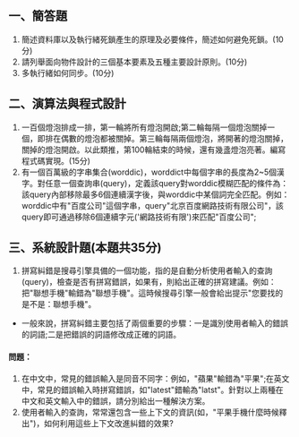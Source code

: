 ## 一、簡答題

1. 簡述資料庫以及執行緒死鎖產生的原理及必要條件，簡述如何避免死鎖。(10分)
2. 請列舉面向物件設計的三個基本要素及五種主要設計原則。(10分)
3. 多執行緒如何同步。(10分)

## 二、演算法與程式設計

1. 一百個燈泡排成一排，第一輪將所有燈泡開啟;第二輪每隔一個燈泡關掉一個，即排在偶數的燈泡都被關掉。第三輪每隔兩個燈泡，將開著的燈泡關掉，關掉的燈泡開啟。以此類推，第100輪結束的時候，還有幾盞燈泡亮著。編寫程式碼實現。(15分)
2. 有一個百萬級的字串集合(worddic)，worddict中每個字串的長度為2~5個漢字。對任意一個查詢串(query)，定義該query對worddic模糊匹配的條件為：該query內部移除最多6個連續漢字後，與worddic中某個詞完全匹配。例如：worddic中有"百度公司"這個字串，query"北京百度網路技術有限公司"，該query即可通過移除6個連續字元('網路技術有限')來匹配"百度公司";

## 三、系統設計題(本題共35分)

1. 拼寫糾錯是搜尋引擎具備的一個功能，指的是自動分析使用者輸入的查詢(query)，檢查是否有拼寫錯誤，如果有，則給出正確的拼寫建議。例如：把"聯想手機"輸錯為"聯想手機"。這時候搜尋引擎一般會給出提示"您要找的是不是：聯想手機"。

- 一般來說，拼寫糾錯主要包括了兩個重要的步驟：一是識別使用者輸入的錯誤的詞語;二是把錯誤的詞語修改成正確的詞語。

#### 問題：
1. 在中文中，常見的錯誤輸入是同音不同字：例如，"蘋果"輸錯為"平果";在英文中，常見的錯誤輸入時拼寫錯誤，如"latest"錯輸為"latst"。針對以上兩種在中文和英文輸入中的錯誤，請分別給出一種解決方案。
2. 使用者輸入的查詢，常常還包含一些上下文的資訊(如，"平果手機什麼時候釋出")，如何利用這些上下文改進糾錯的效果?
